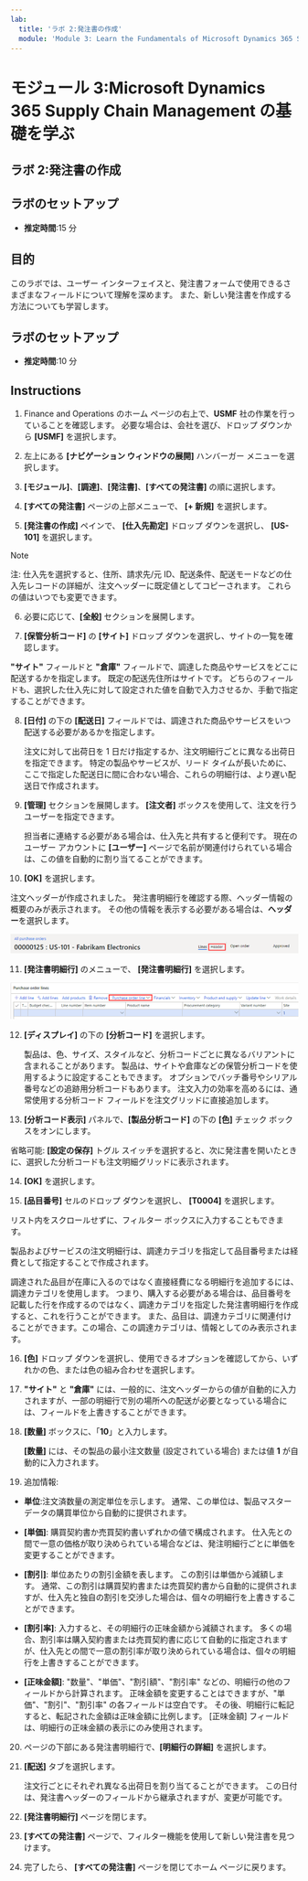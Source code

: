 ```yaml
---
lab:
  title: 'ラボ 2:発注書の作成'
  module: 'Module 3: Learn the Fundamentals of Microsoft Dynamics 365 Supply Chain Management'
---
```


# モジュール 3:Microsoft Dynamics 365 Supply Chain Management の基礎を学ぶ

## ラボ 2:発注書の作成

## ラボのセットアップ

   - **推定時間**:15 分

## 目的

このラボでは、ユーザー インターフェイスと、発注書フォームで使用できるさまざまなフィールドについて理解を深めます。 また、新しい発注書を作成する方法についても学習します。


## ラボのセットアップ

   - **推定時間**:10 分

## Instructions

1. Finance and Operations のホーム ページの右上で、**USMF** 社の作業を行っていることを確認します。 必要な場合は、会社を選び、ドロップ ダウンから **[USMF]** を選択します。

2. 左上にある **[ナビゲーション ウィンドウの展開]** ハンバーガー メニューを選択します。

3. **[モジュール]**、**[調達]**、**[発注書]**、**[すべての発注書]** の順に選択します。

4. **[すべての発注書]** ページの上部メニューで、 **[+ 新規]** を選択します。

5. **[発注書の作成]** ペインで、 **[仕入先勘定]** ドロップ ダウンを選択し、 **[US-101]** を選択します。

> [!NOTE]
> 注: 仕入先を選択すると、住所、請求先/元 ID、配送条件、配送モードなどの仕入先レコードの詳細が、注文ヘッダーに既定値としてコピーされます。 これらの値はいつでも変更できます。

6. 必要に応じて、**[全般]** セクションを展開します。

7. **[保管分析コード]** の **[サイト]** ドロップ ダウンを選択し、サイトの一覧を確認します。

**"サイト"** フィールドと **"倉庫"** フィールドで、調達した商品やサービスをどこに配送するかを指定します。 既定の配送先住所はサイトです。 どちらのフィールドも、選択した仕入先に対して設定された値を自動で入力させるか、手動で指定することができます。

8. **[日付]** の下の **[配送日]** フィールドでは、調達された商品やサービスをいつ配送する必要があるかを指定します。

    注文に対して出荷日を 1 日だけ指定するか、注文明細行ごとに異なる出荷日を指定できます。 特定の製品やサービスが、リード タイムが長いために、ここで指定した配送日に間に合わない場合、これらの明細行は、より遅い配送日で作成されます。

9. **[管理]** セクションを展開します。 **[注文者]** ボックスを使用して、注文を行うユーザーを指定できます。

    担当者に連絡する必要がある場合は、仕入先と共有すると便利です。 現在のユーザー アカウントに **[ユーザー]** ページで名前が関連付けられている場合は、この値を自動的に割り当てることができます。

10. **[OK]** を選択します。

注文ヘッダーが作成されました。 発注書明細行を確認する際、ヘッダー情報の概要のみが表示されます。 その他の情報を表示する必要がある場合は、**ヘッダー**を選択します。

![スクリーンショットは、注文情報の概要が表示されている注文ヘッダーを示しています。 "ヘッダー" という単語が強調表示されています。](./media/03-learn-the-fundamentals-of-dynamics-365-supply-chain-management-17.png)

11. **[発注書明細行]** のメニューで、 **[発注書明細行]** を選択します。

![スクリーンショットは、発注書明細行を示しています。](./media/03-learn-the-fundamentals-of-dynamics-365-supply-chain-management-18.png)

12. **[ディスプレイ]** の下の **[分析コード]** を選択します。

    製品は、色、サイズ、スタイルなど、分析コードごとに異なるバリアントに含まれることがあります。 製品は、サイトや倉庫などの保管分析コードを使用するように設定することもできます。 オプションでバッチ番号やシリアル番号などの追跡用分析コードもあります。 注文入力の効率を高めるには、通常使用する分析コード フィールドを注文グリッドに直接追加します。

13. **[分析コード表示]** パネルで、**[製品分析コード]** の下の **[色]** チェック ボックスをオンにします。

省略可能: **[設定の保存]** トグル スイッチを選択すると、次に発注書を開いたときに、選択した分析コードも注文明細グリッドに表示されます。

14. **[OK]** を選択します。

15. **[品目番号]** セルのドロップ ダウンを選択し、 **[T0004]** を選択します。

リスト内をスクロールせずに、フィルター ボックスに入力することもできます。

製品およびサービスの注文明細行は、調達カテゴリを指定して品目番号または経費として指定することで作成されます。

調達された品目が在庫に入るのではなく直接経費になる明細行を追加するには、調達カテゴリを使用します。 つまり、購入する必要がある場合は、品目番号を記載した行を作成するのではなく、調達カテゴリを指定した発注書明細行を作成すると、これを行うことができます。 また、品目は、調達カテゴリに関連付けることができます。この場合、この調達カテゴリは、情報としてのみ表示されます。

16. **[色]** ドロップ ダウンを選択し、使用できるオプションを確認してから、いずれかの色、または色の組み合わせを選択します。

17. **"サイト"** と **"倉庫"** には、一般的に、注文ヘッダーからの値が自動的に入力されますが、一部の明細行で別の場所への配送が必要となっている場合には、フィールドを上書きすることができます。

18. **[数量]** ボックスに、「**10**」と入力します。

    **[数量]** には、その製品の最小注文数量 (設定されている場合) または値 **1** が自動的に入力されます。

19. 追加情報:

- **単位**:注文済数量の測定単位を示します。 通常、この単位は、製品マスター データの購買単位から自動的に提供されます。

- **[単価]**: 購買契約書か売買契約書いずれかの値で構成されます。 仕入先との間で一意の価格が取り決められている場合などは、発注明細行ごとに単価を変更することができます。

- **[割引]**: 単位あたりの割引金額を表します。 この割引は単価から減額します。 通常、この割引は購買契約書または売買契約書から自動的に提供されますが、仕入先と独自の割引を交渉した場合は、個々の明細行を上書きすることができます。

- **[割引率]**: 入力すると、その明細行の正味金額から減額されます。 多くの場合、割引率は購入契約書または売買契約書に応じて自動的に指定されますが、仕入先との間で一意の割引率が取り決められている場合は、個々の明細行を上書きすることができます。

- **[正味金額]**: "数量"、"単価"、"割引額"、"割引率" などの、明細行の他のフィールドから計算されます。 正味金額を変更することはできますが、"単価"、"割引"、"割引率" の各フィールドは空白です。 その後、明細行に転記すると、転記された金額は正味金額に比例します。 [正味金額] フィールドは、明細行の正味金額の表示にのみ使用されます。

20. ページの下部にある発注書明細行で、**[明細行の詳細]** を選択します。

21. **[配送]** タブを選択します。

    注文行ごとにそれぞれ異なる出荷日を割り当てることができます。 この日付は、発注書ヘッダーのフィールドから継承されますが、変更が可能です。

22. **[発注書明細行]** ページを閉じます。

23. **[すべての発注書]** ページで、フィルター機能を使用して新しい発注書を見つけます。

24. 完了したら、 **[すべての発注書]** ページを閉じてホーム ページに戻ります。

